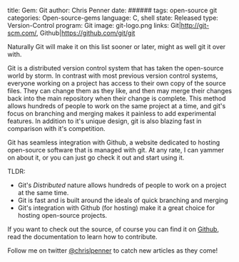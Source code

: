 title: Gem: Git
author: Chris Penner
date: ######
tags: open-source git
categories: Open-source-gems
language: C, shell
state: Released
type: Version-Control
program: Git
image: git-logo.png
links: Git|http://git-scm.com/, Github|https://github.com/git/git

Naturally Git will make it on this list sooner or later, might as well git it
over with.

Git is a distributed version control system that has taken the
open-source world by storm. In contrast with most previous version
control systems, everyone working on a project has access to their
own copy of the source files. They can change them as they like, and
then may merge their changes back into the main repository when their
change is complete. This method allows hundreds of people to work on the
same project at a time, and git's focus on branching and merging makes
it painless to add experimental features. In addition to it's unique
design, git is also blazing fast in comparison with it's competition.

Git has seamless integration with Github, a website dedicated to hosting
open-source software that is managed with git. At any rate, I can yammer
on about it, or you can just go check it out and start using it.

TLDR:

* Git's *Distributed* nature allows hundreds of people to work on a project
    at the same time.
* Git is fast and is built around the ideals of quick branching and merging
* Git's integration with Github (for hosting) make it a great choice for hosting
    open-source projects.

If you want to check out the source, of course you can find it on
[Github](https://github.com/git/git), read the documentation to learn how to
contribute.

Follow me on twitter [@chrislpenner](http://www.twitter.com/chrislpenner) to catch new articles as they come!
